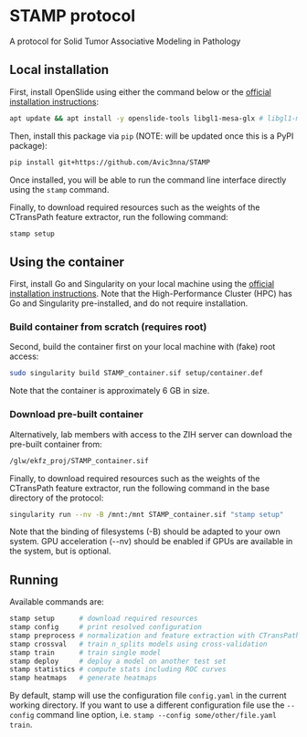 # STAMP protocol
A protocol for Solid Tumor Associative Modeling in Pathology

## Local installation
First, install OpenSlide using either the command below or the [official installation instructions](https://openslide.org/download/#distribution-packages):
```bash
apt update && apt install -y openslide-tools libgl1-mesa-glx # libgl1-mesa-glx is needed for OpenCV
```

Then, install this package via `pip` (NOTE: will be updated once this is a PyPI package):
```bash
pip install git+https://github.com/Avic3nna/STAMP
```

Once installed, you will be able to run the command line interface directly using the `stamp` command.

Finally, to download required resources such as the weights of the CTransPath feature extractor, run the following command:
```bash
stamp setup
```

## Using the container
First, install Go and Singularity on your local machine using the [official installation instructions](https://docs.sylabs.io/guides/3.0/user-guide/installation.html). Note that the High-Performance Cluster (HPC) has Go and Singularity pre-installed, and do not require installation.

### Build container from scratch (requires root)
Second, build the container first on your local machine with (fake) root access:
```bash
sudo singularity build STAMP_container.sif setup/container.def
```
Note that the container is approximately 6 GB in size.

### Download pre-built container
Alternatively, lab members with access to the ZIH server can download the pre-built container from:

```bash
/glw/ekfz_proj/STAMP_container.sif
```

Finally, to download required resources such as the weights of the CTransPath feature extractor, run the following command in the base directory of the protocol:
```bash
singularity run --nv -B /mnt:/mnt STAMP_container.sif "stamp setup"
```
Note that the binding of filesystems (-B) should be adapted to your own system. GPU acceleration (--nv) should be enabled if GPUs are available in the system, but is optional.

## Running
Available commands are:
```bash
stamp setup      # download required resources
stamp config     # print resolved configuration
stamp preprocess # normalization and feature extraction with CTransPath
stamp crossval   # train n_splits models using cross-validation
stamp train      # train single model
stamp deploy     # deploy a model on another test set
stamp statistics # compute stats including ROC curves
stamp heatmaps   # generate heatmaps
```

By default, stamp will use the configuration file `config.yaml` in the current working directory. If you want to use a different configuration file use the `--config` command line option, i.e. `stamp --config some/other/file.yaml train`.